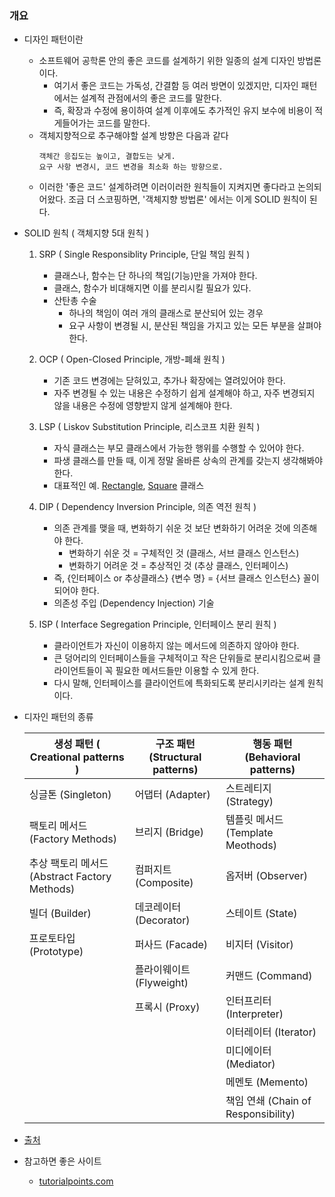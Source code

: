 ### 개요 

* 디자인 패턴이란
    * 소프트웨어 공학론 안의 좋은 코드를 설계하기 위한 일종의 설계 디자인 방법론이다.
        * 여기서 좋은 코드는 가독성, 간결함 등 여러 방면이 있겠지만, 디자인 패턴에서는 설계적 관점에서의 좋은 코드를 말한다.
        * 즉, 확장과 수정에 용이하여 설계 이후에도 추가적인 유지 보수에 비용이 적게들어가는 코드를 말한다.
    * 객체지향적으로 추구해야할 설계 방향은 다음과 같다
        ```
        객체간 응집도는 높이고, 결합도는 낮게. 
        요구 사항 변경시, 코드 변경을 최소화 하는 방향으로.  
        ```
    * 이러한 '좋은 코드' 설계하려면 이러이러한 원칙들이 지켜지면 좋다라고 논의되어왔다.
      조금 더 스코핑하면, '객체지향 방법론' 에서는 이게 SOLID 원칙이 된다.
      

* SOLID 원칙 ( 객체지향 5대 원칙 )
    1) SRP ( Single Responsiblity Principle, 단일 책임 원칙 )
       * 클래스나, 함수는 단 하나의 책임(기능)만을 가져야 한다.
       * 클래스, 함수가 비대해지면 이를 분리시킬 필요가 있다.
       * 산탄총 수술
            * 하나의 책임이 여러 개의 클래스로 분산되어 있는 경우
            * 요구 사항이 변경될 시, 분산된 책임을 가지고 있는 모든 부분을 살펴야 한다.
    
    2) OCP ( Open-Closed Principle, 개방-폐쇄 원칙 )
        * 기존 코드 변경에는 닫혀있고, 추가나 확장에는 열려있어야 한다.
        * 자주 변경될 수 있는 내용은 수정하기 쉽게 설계해야 하고,
          자주 변경되지 않을 내용은 수정에 영향받지 않게 설계해야 한다.
          
    3) LSP ( Liskov Substitution Principle, 리스코프 치환 원칙 )
        * 자식 클래스는 부모 클래스에서 가능한 행위를 수행할 수 있어야 한다.
        * 파생 클래스를 만들 때, 이게 정말 올바른 상속의 관계를 갖는지 생각해봐야 한다.
        * 대표적인 예. [Rectangle](https://nesoy.github.io/articles/2018-03/LSP), [Square](https://nesoy.github.io/articles/2018-03/LSP) 클래스

    4) DIP ( Dependency Inversion Principle, 의존 역전 원칙 )
        * 의존 관계를 맺을 때, 변화하기 쉬운 것 보단 변화하기 어려운 것에 의존해야 한다.
            * 변화하기 쉬운 것 = 구체적인 것 (클래스, 서브 클래스 인스턴스)
            * 변화하기 어려운 것 = 추상적인 것 (추상 클래스, 인터페이스)
        * 즉, {인터페이스 or 추상클래스} {변수 명} = {서브 클래스 인스턴스} 꼴이 되어야 한다.
        * 의존성 주입 (Dependency Injection) 기술
    
    5) ISP ( Interface Segregation Principle, 인터페이스 분리 원칙 )
        * 클라이언트가 자신이 이용하지 않는 메서드에 의존하지 않아야 한다.
        * 큰 덩어리의 인터페이스들을 구체적이고 작은 단위들로 분리시킴으로써 클라이언트들이 꼭 필요한 메서드들만 이용할 수 있게 한다.
        * 다시 말해, 인터페이스를 클라이언트에 특화되도록 분리시키라는 설계 원칙이다.
    

* 디자인 패턴의 종류
  
    | 생성 패턴 ( Creational patterns ) | 구조 패턴 (Structural patterns) | 행동 패턴 (Behavioral patterns)|
    |---|---|---|
    | 싱글톤 (Singleton)|어댑터 (Adapter)	| 스트레티지 (Strategy) |
    | 팩토리 메서드 (Factory Methods) | 브리지 (Bridge) | 템플릿 메서드 (Template Meothods)|
    | 추상 팩토리 메서드 (Abstract Factory Methods) |	컴퍼지트 (Composite)	| 옵저버 (Observer) |
    | 빌더 (Builder) | 데코레이터 (Decorator) | 스테이트 (State) |
    | 프로토타입 (Prototype) | 퍼사드 (Facade) | 비지터 (Visitor) |
    | | 플라이웨이트 (Flyweight) |	커맨드 (Command) |
    | | 프록시 (Proxy) | 인터프리터 (Interpreter) |
    | | | 이터레이터 (Iterator) |
    | | | 미디에이터 (Mediator) |
    | | | 메멘토 (Memento) |
    | | | 책임 연쇄 (Chain of Responsibility) |



* [출처](https://dailyheumsi.tistory.com/148?category=855210)


* 참고하면 좋은 사이트
    * [tutorialpoints.com](https://www.tutorialspoint.com/design_pattern/singleton_pattern.htm)